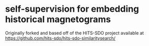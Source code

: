# self-supervision for embedding historical magnetograms

Originally forked and based off of the HITS-SDO project available at https://github.com/hits-sdo/hits-sdo-similaritysearch/
